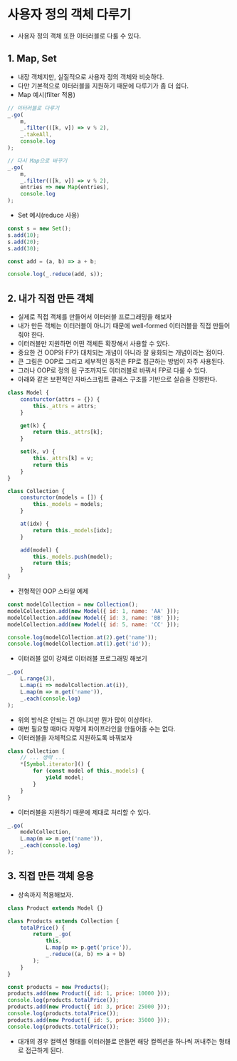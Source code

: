 # 사용자 정의 객체 다루기
- 사용자 정의 객체 또한 이터러블로 다룰 수 있다.

## 1. Map, Set
- 내장 객체지만, 실질적으로 사용자 정의 객체와 비슷하다.
- 다만 기본적으로 이터러블을 지원하기 때문에 다루기가 좀 더 쉽다.
- Map 예시(filter 적용)
```js
// 이터러블로 다루기
_.go(
    m,
    _.filter(([k, v]) => v % 2),
    _.takeAll,
    console.log
);

// 다시 Map으로 바꾸기
_.go(
    m,
    _.filter(([k, v]) => v % 2),
    entries => new Map(entries),
    console.log
);
```

-  Set 예시(reduce 사용)
```js
const s = new Set();
s.add(10);
s.add(20);
s.add(30);

const add = (a, b) => a + b;

console.log(_.reduce(add, s));
```

## 2. 내가 직접 만든 객체
- 실제로 직접 객체를 만들어서 이터러블 프로그래밍을 해보자
- 내가 만든 객체는 이터러블이 아니기 때문에 well-formed 이터러블을 직접 만들어줘야 한다.
- 이터러블만 지원하면 어떤 객체든 확장해서 사용할 수 있다.
- 중요한 건 OOP와 FP가 대치되는 개념이 아니라 잘 융화되는 개념이라는 점이다.
- 큰 그림은 OOP로 그리고 세부적인 동작은 FP로 접근하는 방법이 자주 사용된다.
- 그러나 OOP로 정의 된 구조까지도 이터러블로 바꿔서 FP로 다룰 수 있다.
- 아래와 같은 보편적인 자바스크립트 클래스 구조를 기반으로 실습을 진행한다.
```js
class Model {
    consturctor(attrs = {}) {
        this._attrs = attrs;
    }

    get(k) {
        return this._attrs[k];
    }

    set(k, v) {
        this._attrs[k] = v;
        return this
    }
}

class Collection {
    consturctor(models = []) {
        this._models = models;
    }

    at(idx) {
        return this._models[idx];
    }

    add(model) {
        this._models.push(model);
        return this;
    }
}
```

- 전형적인 OOP 스타일 예제
```js
const modelCollection = new Collection();
modelCollection.add(new Model({ id: 1, name: 'AA' }));
modelCollection.add(new Model({ id: 3, name: 'BB' }));
modelCollection.add(new Model({ id: 5, name: 'CC' }));

console.log(modelCollection.at(2).get('name'));
console.log(modelCollection.at(1).get('id'));
```

- 이터러블 없이 강제로 이터러블 프로그래밍 해보기
```js
_.go(
    L.range(3),
    L.map(i => modelCollection.at(i)),
    L.map(m => m.get('name')),
    _.each(console.log)
);
```

- 위의 방식은 안되는 건 아니지만 뭔가 많이 이상하다.
- 매번 필요할 때마다 저렇게 파이프라인을 만들어줄 수는 없다.
- 이터러블을 자체적으로 지원하도록 바꿔보자
```js
class Collection {
    // ... 생략 ...
    *[Symbol.iterator]() {
        for (const model of this._models) {
            yield model;
        }
    }
}
```

- 이터러블을 지원하기 때문에 제대로 처리할 수 있다.
```js
_.go(
    modelCollection,
    L.map(m => m.get('name')),
    _.each(console.log)
);
```

## 3. 직접 만든 객체 응용
- 상속까지 적용해보자.
```js
class Product extends Model {}

class Products extends Collection {
    totalPrice() {
        return _.go(
            this,
            L.map(p => p.get('price')),
            _.reduce((a, b) => a + b) 
        );
    }
}

const products = new Products();
products.add(new Product({ id: 1, price: 10000 }));
console.log(products.totalPrice());
products.add(new Product({ id: 3, price: 25000 }));
console.log(products.totalPrice());
products.add(new Product({ id: 5, price: 35000 }));
console.log(products.totalPrice());
```

- 대개의 경우 컬렉션 형태를 이터러블로 만들면 해당 컬렉션을 하나씩 꺼내주는 형태로 접근하게 된다.
